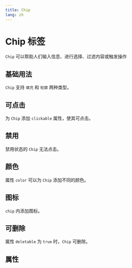 ```yaml
---
title: Chip
lang: zh
---
```


<script setup lang="ts">
  import props from "../../../example/chip/description/zh-props.ts";
</script>

# Chip 标签

`Chip` 可以帮助人们输入信息、进行选择、过滤内容或触发操作

## 基础用法

`Chip` 支持 `填充` 和 `轮廓` 两种类型。

<demo src="../../../example/chip/base.vue" preview="[2, 3]" />

## 可点击

为 `Chip` 添加 `clickable` 属性，使其可点击。
<demo src="../../../example/chip/clickable.vue"  preview="[2, 3]" />

## 禁用

禁用状态的 `Chip` 无法点击。
<demo src="../../../example/chip/disabled.vue"  preview="[2, 5]" />

## 颜色

属性 `color` 可以为 `Chip` 添加不同的颜色。
<demo src="../../../example/chip/color.vue"  preview="[2, 5]" />

## 图标

`chip` 内添加图标。
<demo src="../../../example/chip/icon.vue"  />

## 可删除

属性 `deletable` 为 `true` 时，`Chip` 可删除。
<demo src="../../../example/chip/deletable.vue" />

## 属性

<table-block type="propsZh" :data="props" />
